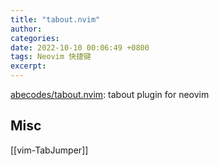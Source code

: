 ```yaml
---
title: "tabout.nvim"
author: 
categories: 
date: 2022-10-10 00:06:49 +0800
tags: Neovim 快捷键
excerpt: 
---
```






[abecodes/tabout.nvim](https://github.com/abecodes/tabout.nvim): tabout plugin for neovim








## Misc

[[vim-TabJumper]]




